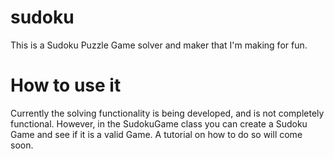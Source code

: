 # sudoku
This is a Sudoku Puzzle Game solver and maker that I'm making for fun.

# How to use it
Currently the solving functionality is being developed, and is not completely functional. 
However, in the SudokuGame class you can create a Sudoku Game and see if it is a valid Game.
A tutorial on how to do so will come soon.
